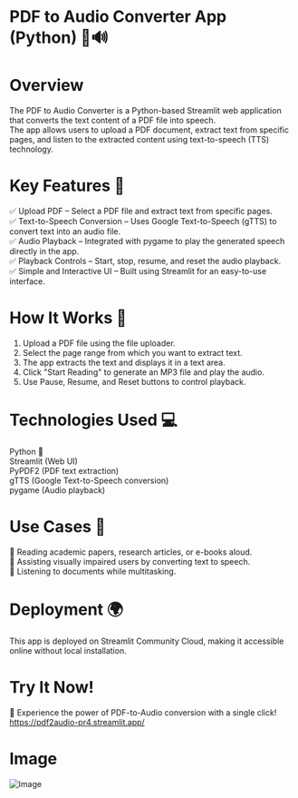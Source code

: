 # PDF to Audio Converter App (Python) 📄🔊
# Overview
The PDF to Audio Converter is a Python-based Streamlit web application that converts the text content of a PDF file into speech.   
The app allows users to upload a PDF document, extract text from specific pages, and listen to the extracted content using text-to-speech (TTS) technology.
# Key Features 🚀
✅ Upload PDF – Select a PDF file and extract text from specific pages.  
✅ Text-to-Speech Conversion – Uses Google Text-to-Speech (gTTS) to convert text into an audio file.  
✅ Audio Playback – Integrated with pygame to play the generated speech directly in the app.  
✅ Playback Controls – Start, stop, resume, and reset the audio playback.  
✅ Simple and Interactive UI – Built using Streamlit for an easy-to-use interface.  

# How It Works 🔧
1. Upload a PDF file using the file uploader.  
2. Select the page range from which you want to extract text.  
3. The app extracts the text and displays it in a text area.  
4. Click "Start Reading" to generate an MP3 file and play the audio.  
5. Use Pause, Resume, and Reset buttons to control playback.  

# Technologies Used 💻
Python 🐍  
Streamlit (Web UI)  
PyPDF2 (PDF text extraction)  
gTTS (Google Text-to-Speech conversion)  
pygame (Audio playback)  

# Use Cases 🎯
🔹 Reading academic papers, research articles, or e-books aloud.  
🔹 Assisting visually impaired users by converting text to speech.  
🔹 Listening to documents while multitasking.  

# Deployment 🌍
This app is deployed on Streamlit Community Cloud, making it accessible online without local installation.

# Try It Now!
🚀 Experience the power of PDF-to-Audio conversion with a single click!  
https://pdf2audio-pr4.streamlit.app/  

# Image
![Image](https://github.com/user-attachments/assets/8e463267-c973-49b3-8196-adf6cb1b9ec4)

